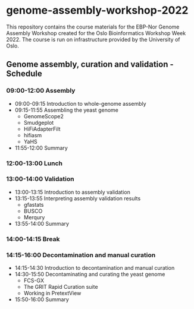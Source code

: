 # genome-assembly-workshop-2022

This repository contains the course materials for the EBP-Nor Genome Assembly Workshop created for the Oslo Bioinformatics Workshop Week 2022. The course is run on infrastructure provided by the University of Oslo. 

## Genome assembly, curation and validation - Schedule

### 09:00-12:00 Assembly

* 09:00-09:15 Introduction to whole-genome assembly
* 09:15-11:55 Assembling the yeast genome
  * GenomeScope2
  * Smudgeplot
  * HiFiAdapterFilt
  * hifiasm
  * YaHS
* 11:55-12:00 Summary

### 12:00-13:00 Lunch

### 13:00-14:00 Validation
* 13:00-13:15 Introduction to assembly validation
* 13:15-13:55 Interpreting assembly validation results
  * gfastats
  * BUSCO
  * Merqury
* 13:55-14:00 Summary

### 14:00-14:15 Break

### 14:15-16:00 Decontamination and manual curation
* 14:15-14:30 Introduction to decontamination and manual curation
* 14:30-15:50 Decontaminating and curating the yeast genome
  * FCS-GX
  * The GRIT Rapid Curation suite
  * Working in PretextView
* 15:50-16:00 Summary
